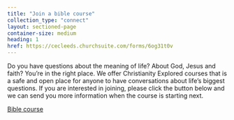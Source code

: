 ```yaml
---
title: "Join a bible course"
collection_type: "connect"
layout: sectioned-page
container-size: medium
heading: 1
href: https://cecleeds.churchsuite.com/forms/6og31t0v
---
```


Do you have questions about the meaning of life? About God, Jesus and faith? You’re in the right place. We offer Christianity Explored courses that is a safe and open place for anyone to have conversations about life’s biggest questions. If you are interested in joining, please click the button below and we can send you more information when the course is starting next.

<div class="text-center">
  <a class="button accent-button" href="{{ page.href }}">Bible course</a>
</div>
